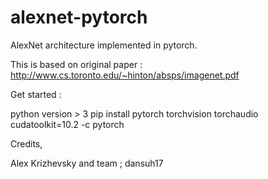 # alexnet-pytorch
AlexNet architecture implemented in pytorch.

This is based on original paper : http://www.cs.toronto.edu/~hinton/absps/imagenet.pdf



Get started :

python version > 3
pip install pytorch torchvision torchaudio cudatoolkit=10.2 -c pytorch


Credits,

Alex Krizhevsky and team ; 
dansuh17
